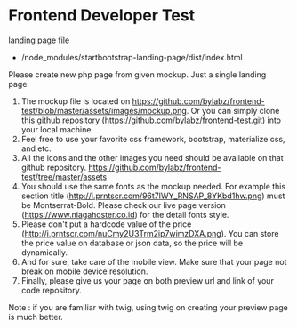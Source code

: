 # Frontend Developer Test

landing page file
- /node_modules/startbootstrap-landing-page/dist/index.html

Please create new php page from given mockup. Just a single landing page.

1. The mockup file is located on https://github.com/bylabz/frontend-test/blob/master/assets/images/mockup.png.
	Or you can simply clone this github repository (https://github.com/bylabz/frontend-test.git) into 
	your local machine.
1. Feel free to use your favorite css framework, bootstrap, materialize css, and etc. 
1. All the icons and the other images you need should be available on that github repository. 
	https://github.com/bylabz/frontend-test/tree/master/assets  
1. You should use the same fonts as the mockup needed. For example this section title (http://i.prntscr.com/96t7lWY_RNSAP_8YKbd1hw.png) 
	must be Montserrat-Bold. Please check our live page version (https://www.niagahoster.co.id) for the detail fonts style.
1. Please don't put a hardcode value of the price (http://i.prntscr.com/nuCmy2U3Trm2ip7wimzDXA.png). 
	You can store the price value on database or json data, so the price will be dynamically.
1. And for sure, take care of the mobile view. Make sure that your page not break on mobile device resolution.
1. Finally, please give us your page on both preview url and link of your code repository.
	
Note : if you are familiar with twig, using twig on creating your preview page is much better.

